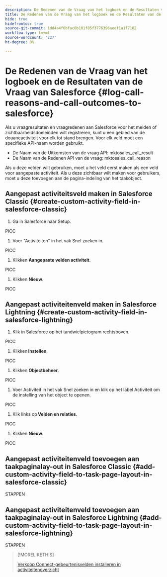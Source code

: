 ```yaml
---
description: De Redenen van de Vraag van het logboek en de Resultaten van de Vraag van Salesforce - de Documenten van Marketo - de Documentatie van het Product
title: De Redenen van de Vraag van het logboek en de Resultaten van de Vraag van Salesforce
hide: true
hidefromtoc: true
source-git-commit: 1dd4a4f6bfac0b101f85f3776396aeef1a1f7182
workflow-type: tm+mt
source-wordcount: '227'
ht-degree: 0%

---
```


# De Redenen van de Vraag van het logboek en de Resultaten van de Vraag van Salesforce {#log-call-reasons-and-call-outcomes-to-salesforce}

Als u vraagresultaten en vraagredenen aan Salesforce voor het melden of zichtbaarheidsdoeleinden wilt registreren, kunt u een gebied van de douaneactiviteit voor elk tot stand brengen. Voor elk veld moet een specifieke API-naam worden gebruikt.

* De Naam van de Uitkomsten van de vraag API: mktosales_call_result
* De Naam van de Redenen API van de vraag: mktosales_call_reason

Als u deze velden wilt gebruiken, moet u het veld eerst maken als een veld voor aangepaste activiteit. Als u deze zichtbaar wilt maken voor gebruikers, moet u deze toevoegen aan de pagina-indeling van het taakobject.

## Aangepast activiteitsveld maken in Salesforce Classic  {#create-custom-activity-field-in-salesforce-classic}

1. Ga in Salesforce naar Setup.

PICC

1. Voer &quot;Activiteiten&quot; in het vak Snel zoeken in.

PICC

1. Klikken **Aangepaste velden activiteit**.

PICC

1. Klikken **Nieuw**.

PICC

## Aangepast activiteitenveld maken in Salesforce Lightning {#create-custom-activity-field-in-salesforce-lightning}

1. Klik in Salesforce op het tandwielpictogram rechtsboven.

PICC

1. Klikken **Instellen**.

PICC

1. Klikken **Objectbeheer**.

PICC

1. Voer Activiteit in het vak Snel zoeken in en klik op het label Activiteit om de instelling van het object te openen.

PICC

1. Klik links op **Velden en relaties**.

PICC

1. Klikken **Nieuw**.

PICC

## Aangepast activiteitenveld toevoegen aan taakpaginalay-out in Salesforce Classic {#add-custom-activity-field-to-task-page-layout-in-salesforce-classic}

STAPPEN

## Aangepast activiteitenveld toevoegen aan taakpaginalay-out in Salesforce Lightning {#add-custom-activity-field-to-task-page-layout-in-salesforce-lightning}

STAPPEN

>[!MORELIKETHIS]
>
>[Verkoop Connect-gebeurtenisvelden installeren in activiteitenoverzicht](/help/marketo/product-docs/marketo-sales-connect/crm/salesforce-customization/install-sales-connect-event-fields-on-activity-history.md)
